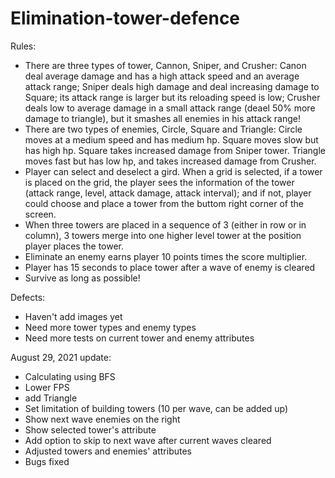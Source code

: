 # Elimination-tower-defence
Rules:
- There are three types of tower, Cannon, Sniper, and Crusher: 
Canon deal average damage and has a high attack speed and an average attack range; 
Sniper deals high damage and deal increasing damage to Square; its attack range is larger but its reloading speed is low; 
Crusher deals low to average damage in a small attack range (deael 50% more damage to triangle), but it smashes all enemies in his attack range!
- There are two types of enemies, Circle, Square and Triangle:
Circle moves at a medium speed and has medium hp.
Square moves slow but has high hp. Square takes increased damage from Sniper tower.
Triangle moves fast but has low hp, and takes increased damage from Crusher.
- Player can select and deselect a gird. When a grid is selected, if a tower is placed on the grid, the player sees the information of the tower (attack range, level, attack damage, attack interval); and if not, player could choose and place a tower from the buttom right corner of the screen.
- When three towers are placed in a sequence of 3 (either in row or in column), 3 towers merge into one higher level tower at the position player places the tower.
- Eliminate an enemy earns player 10 points times the score multiplier.
- Player has 15 seconds to place tower after a wave of enemy is cleared
- Survive as long as possible!

Defects:
- Haven't add images yet
- Need more tower types and enemy types
- Need more tests on current tower and enemy attributes

August 29, 2021 update:
- Calculating using BFS
- Lower FPS
- add Triangle
- Set limitation of building towers (10 per wave, can be added up)
- Show next wave enemies on the right
- Show selected tower's attribute
- Add option to skip to next wave after current waves cleared
- Adjusted towers and enemies' attributes
- Bugs fixed
